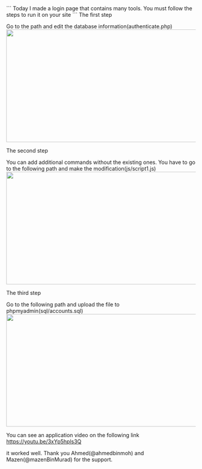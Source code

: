 <img src="https://camo.githubusercontent.com/82291b0fe831bfc6781e07fc5090cbd0a8b912bb8b8d4fec0696c881834f81ac/68747470733a2f2f70726f626f742e6d656469612f394575424971676170492e676966" width="800" height="2">
```
Today I made a login page that contains many tools. You must follow the steps to run it on your site
```
The first step

Go to the path and edit the database information(authenticate.php)
<img src="https://k.top4top.io/p_1878lrbob1.png" width="600" height="300">

The second step

You can add additional commands without the existing ones. You have to go to the following path and make the 
modification(js/script1.js)
<img src="https://j.top4top.io/p_18784ypw61.png" width="600" height="300">

The third step

Go to the following path and upload the file to phpmyadmin(sql/accounts.sql)
<img src="https://a.top4top.io/p_1878nk9471.png" width="600" height="300">

You can see an application video on the following link
https://youtu.be/3xYp5hpls3Q

it worked well. Thank you Ahmed(@ahmedbinmoh) and Mazen(@mazenBinMurad) for the support.

<img src="https://camo.githubusercontent.com/82291b0fe831bfc6781e07fc5090cbd0a8b912bb8b8d4fec0696c881834f81ac/68747470733a2f2f70726f626f742e6d656469612f394575424971676170492e676966" width="800" height="2">
